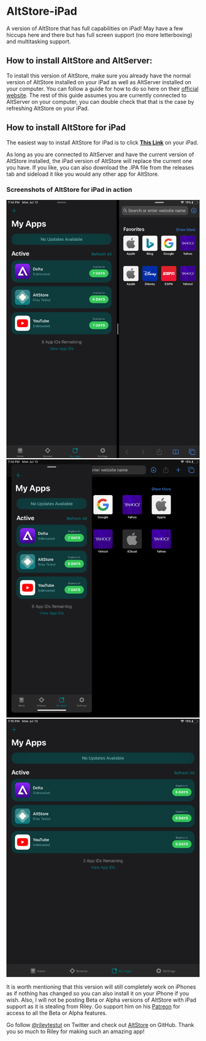 # AltStore-iPad
A version of AltStore that has full capabilities on iPad! May have a few hiccups here and there but has full screen support (no more letterboxing) and multitasking support.

## How to install AltStore and AltServer:
To install this version of AltStore, make sure you already have the normal version of AltStore installed on your iPad as well as AltServer installed on your computer. You can follow a guide for how to do so here on their [official website](https://altstore.io/faq/). The rest of this guide assumes you are currently connected to AltServer on your computer, you can double check that that is the case by refreshing AltStore on your iPad.

## How to install AltStore for iPad
The easiest way to install AltStore for iPad is to click [**This Link**](https://delta-skins.github.io/appinstall.html?altstore://install?url=https://github.com/jawshoeadan/AltStore-iPad/releases/download/v1.3.5/AltStore-iPadv1.3.5.ipa) on your iPad. 

As long as you are connected to AltServer and have the current version of AltStore installed, the iPad version of AltStore will replace the current one you have. If you like, you can also download the .IPA file from the releases tab and sideload it like you would any other app for AltStore.

### Screenshots of AltStore for iPad in action

![Screenshot1](https://github.com/jawshoeadan/AltStore-iPad/blob/master/Screenshots/IMG_1288.PNG)
![Screenshot2](https://github.com/jawshoeadan/AltStore-iPad/blob/master/Screenshots/IMG_1289.PNG)
![Screenshot3](https://github.com/jawshoeadan/AltStore-iPad/blob/master/Screenshots/IMG_1290.PNG)

It is worth mentioning that this version will still completely work on iPhones as if nothing has changed so you can also install it on your iPhone if you wish. Also, I will not be posting Beta or Alpha versions of AltStore with iPad support as it is stealing from Riley. Go support him on his [Patreon](https://www.patreon.com/rileytestut) for access to all the Beta or Alpha features.

Go follow [@rileytestut](https://twitter.com/rileytestut) on Twitter and check out [AltStore](https://github.com/rileytestut/AltStore) on GitHub. Thank you so much to Riley for making such an amazing app!


